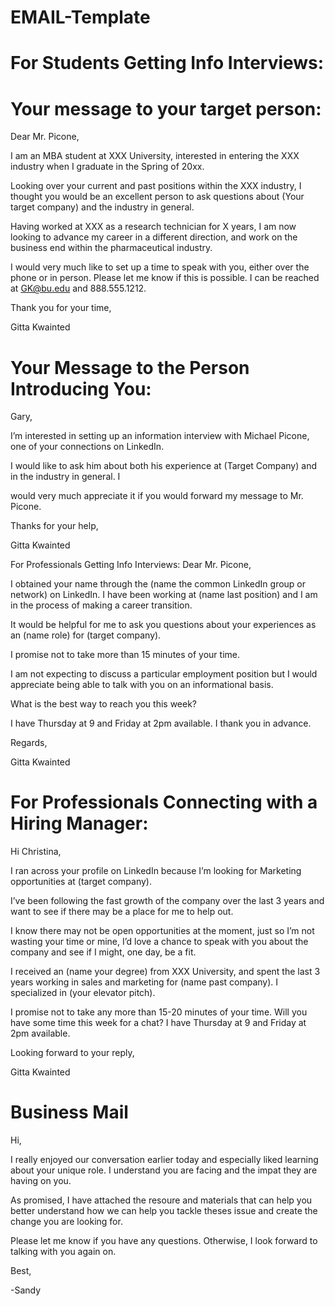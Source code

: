 # EMAIL-Template


# For Students Getting Info Interviews:
# Your message to your target person:

Dear Mr. Picone,

I am an MBA student at XXX University, interested in entering the XXX industry when I graduate in the Spring of 20xx.

Looking over your current and past positions within the XXX industry, I thought you would be an excellent person to ask questions about (Your target company) and the industry in general.

Having worked at XXX as a research technician for X years, I am now looking to advance my career in a different direction, and work on the business end within the pharmaceutical industry.

I would very much like to set up a time to speak with you, either over the phone or in person. Please let me know if this is possible. I can be reached at GK@bu.edu and 888.555.1212.

Thank you for your time,

Gitta Kwainted

# Your Message to the Person Introducing You:

Gary,

I’m interested in setting up an information interview with Michael Picone, one of your connections on LinkedIn.

I would like to ask him about both his experience at (Target Company) and in the industry in general. I

would very much appreciate it if you would forward my message to Mr. Picone.

Thanks for your help,

Gitta Kwainted

For Professionals Getting Info Interviews:
Dear Mr. Picone,

I obtained your name through the (name the common LinkedIn group or network) on LinkedIn. I have been working at (name last position) and I am in the process of making a career transition.

It would be helpful for me to ask you questions about your experiences as an (name role) for (target company).

I promise not to take more than 15 minutes of your time.

I am not expecting to discuss a particular employment position but I would appreciate being able to talk with you on an informational basis.

What is the best way to reach you this week?

I have Thursday at 9 and Friday at 2pm available. I thank you in advance.

Regards,

Gitta Kwainted

# For Professionals Connecting with a Hiring Manager:

Hi Christina,

I ran across your profile on LinkedIn because I’m looking for Marketing opportunities at (target company).

I’ve been following the fast growth of the company over the last 3 years and want to see if there may be a place for me to help out.

I know there may not be open opportunities at the moment, just so I’m not wasting your time or mine, I’d love a chance to speak with you about the company and see if I might, one day, be a fit.

I received an (name your degree) from XXX University, and spent the last 3 years working in sales and marketing for (name past company). I specialized in (your elevator pitch).

I promise not to take any more than 15-20 minutes of your time. Will you have some time this week for a chat? I have Thursday at 9 and Friday at 2pm available.

Looking forward to your reply,

Gitta Kwainted


# Business Mail

Hi,

I really enjoyed our conversation earlier today and especially liked learning about your unique role.
I understand you are facing and the impat they are having on you.

As promised, I have attached the resoure and materials that can help you better understand how
we can help you tackle theses issue and create the change you are looking for.

Please let me know if you have any questions. Otherwise, I look forward to talking with you
again on.

Best,

-Sandy

